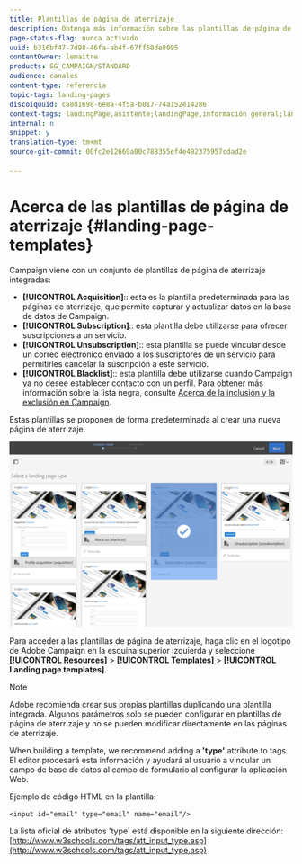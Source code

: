 ```yaml
---
title: Plantillas de página de aterrizaje
description: Obtenga más información sobre las plantillas de página de aterrizaje.
page-status-flag: nunca activado
uuid: b316bf47-7d98-46fa-ab4f-67ff50de8095
contentOwner: lemaitre
products: SG_CAMPAIGN/STANDARD
audience: canales
content-type: referencia
topic-tags: landing-pages
discoiquuid: ca8d1698-6e8a-4f5a-b017-74a152e14286
context-tags: landingPage,asistente;landingPage,información general;landingPage,principal
internal: n
snippet: y
translation-type: tm+mt
source-git-commit: 00fc2e12669a00c788355ef4e492375957cdad2e

---
```



# Acerca de las plantillas de página de aterrizaje {#landing-page-templates}

Campaign viene con un conjunto de plantillas de página de aterrizaje integradas:

* **[!UICONTROL Acquisition]**:: esta es la plantilla predeterminada para las páginas de aterrizaje, que permite capturar y actualizar datos en la base de datos de Campaign.
* **[!UICONTROL Subscription]**:: esta plantilla debe utilizarse para ofrecer suscripciones a un servicio.
* **[!UICONTROL Unsubscription]**:: esta plantilla se puede vincular desde un correo electrónico enviado a los suscriptores de un servicio para permitirles cancelar la suscripción a este servicio.
* **[!UICONTROL Blacklist]**:: esta plantilla debe utilizarse cuando Campaign ya no desee establecer contacto con un perfil. Para obtener más información sobre la lista negra, consulte [Acerca de la inclusión y la exclusión en Campaign](../../audiences/using/about-opt-in-and-opt-out-in-campaign.md).

Estas plantillas se proponen de forma predeterminada al crear una nueva página de aterrizaje.

![](assets/lp_creation_1.png)

Para acceder a las plantillas de página de aterrizaje, haga clic en el logotipo de Adobe Campaign en la esquina superior izquierda y seleccione **[!UICONTROL Resources]** &gt; **[!UICONTROL Templates]** &gt; **[!UICONTROL Landing page templates]**.

>[!NOTE]
>
>Adobe recomienda crear sus propias plantillas duplicando una plantilla integrada. Algunos parámetros solo se pueden configurar en plantillas de página de aterrizaje y no se pueden modificar directamente en las páginas de aterrizaje.

When building a template, we recommend adding a **'type'** attribute to tags. El editor procesará esta información y ayudará al usuario a vincular un campo de base de datos al campo de formulario al configurar la aplicación Web.

Ejemplo de código HTML en la plantilla:

```
<input id="email" type="email" name="email"/>
```

La lista oficial de atributos 'type' está disponible en la siguiente dirección: [http://www.w3schools.com/tags/att_input_type.asp](http://www.w3schools.com/tags/att_input_type.asp)